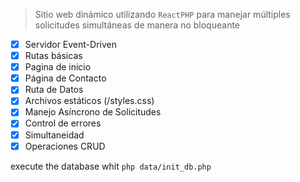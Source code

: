 > Sitio web dinámico utilizando `ReactPHP`  para manejar múltiples solicitudes simultáneas de manera no bloqueante

- [x] Servidor Event-Driven
- [x] Rutas básicas
- [x] Pagina de inicio
- [x] Página de Contacto
- [x] Ruta de Datos
- [x] Archivos estáticos (/styles.css)
- [x] Manejo Asíncrono de Solicitudes
- [x] Control de errores
- [x] Simultaneidad
- [x] Operaciones CRUD

execute the database whit ```php data/init_db.php``` 